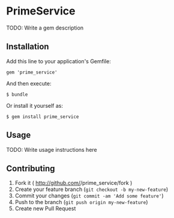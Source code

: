 # PrimeService

TODO: Write a gem description

## Installation

Add this line to your application's Gemfile:

    gem 'prime_service'

And then execute:

    $ bundle

Or install it yourself as:

    $ gem install prime_service

## Usage

TODO: Write usage instructions here

## Contributing

1. Fork it ( http://github.com/<my-github-username>/prime_service/fork )
2. Create your feature branch (`git checkout -b my-new-feature`)
3. Commit your changes (`git commit -am 'Add some feature'`)
4. Push to the branch (`git push origin my-new-feature`)
5. Create new Pull Request
